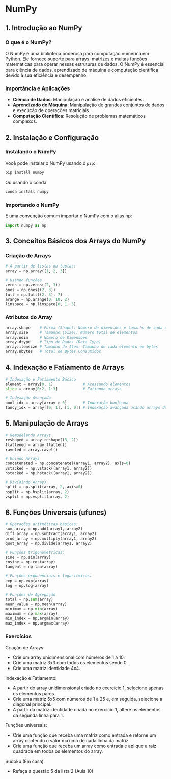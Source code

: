 # NumPy

## 1. Introdução ao NumPy

### O que é o NumPy?
O NumPy é uma biblioteca poderosa para computação numérica em Python.
Ele fornece suporte para arrays, matrizes e muitas funções matemáticas para operar nessas estruturas de dados.
O NumPy é essencial para ciência de dados, aprendizado de máquina e computação científica devido à sua eficiência e desempenho.

### Importância e Aplicações
- **Ciência de Dados**: Manipulação e análise de dados eficientes.
- **Aprendizado de Máquina**: Manipulação de grandes conjuntos de dados e execução de operações matriciais.
- **Computação Científica**: Resolução de problemas matemáticos complexos.

## 2. Instalação e Configuração

### Instalando o NumPy
Você pode instalar o NumPy usando o `pip`:
```bash
pip install numpy
```

Ou usando o conda:
```bash
conda install numpy
```

### Importando o NumPy
É uma convenção comum importar o NumPy com o alias np:
```python
import numpy as np
```

## 3. Conceitos Básicos dos Arrays do NumPy

### Criação de Arrays

```python
# A partir de listas ou tuplas:
array = np.array([1, 2, 3])

# Usando funções
zeros = np.zeros((2, 3))
ones = np.ones((2, 3))
full = np.full((2, 3), 7)
arange = np.arange(0, 10, 2)
linspace = np.linspace(0, 1, 5)
```

### Atributos do Array

```python
array.shape    # Forma (Shape): Número de dimensões e tamanho de cada dimensão
array.size     # Tamanho (Size): Número total de elementos
array.ndim     # Número de Dimensões
array.dtype    # Tipo de Dados (Data Type)
array.itemsize # Tamanho do Item: Tamanho de cada elemento em bytes
array.nbytes   # Total de Bytes Consumidos
```

## 4. Indexação e Fatiamento de Arrays

```python
# Indexação e Fatiamento Básico
element = array[0, 1]             # Acessando elementos
slice = array[0:2, 1:3]           # Fatiando arrays

# Indexação Avançada
bool_idx = array[array > 0]       # Indexação booleana
fancy_idx = array[[0, 1], [1, 0]] # Indexação avançada usando arrays de inteiros
```

## 5. Manipulação de Arrays

```python
# Remodelando Arrays
reshaped = array.reshape((3, 2))
flattened = array.flatten()
raveled = array.ravel()

# Unindo Arrays
concatenated = np.concatenate((array1, array2), axis=0)
vstacked = np.vstack((array1, array2))
hstacked = np.hstack((array1, array2))

# Dividindo Arrays
split = np.split(array, 2, axis=0)
hsplit = np.hsplit(array, 2)
vsplit = np.vsplit(array, 2)
```

## 6. Funções Universais (ufuncs)

```python
# Operações aritméticas básicas:
sum_array = np.add(array1, array2)
diff_array = np.subtract(array1, array2)
prod_array = np.multiply(array1, array2)
quot_array = np.divide(array1, array2)

# Funções trigonométricas:
sine = np.sin(array)
cosine = np.cos(array)
tangent = np.tan(array)

# Funções exponenciais e logarítmicas:
exp = np.exp(array)
log = np.log(array)

# Funções de Agregação
total = np.sum(array)
mean_value = np.mean(array)
minimum = np.min(array)
maximum = np.max(array)
min_index = np.argmin(array)
max_index = np.argmax(array)
```

### Exercícios

Criação de Arrays:

* Crie um array unidimensional com números de 1 a 10.
* Crie uma matriz 3x3 com todos os elementos sendo 0.
* Crie uma matriz identidade 4x4.

Indexação e Fatiamento:

* A partir do array unidimensional criado no exercício 1, selecione apenas os elementos pares.
* Crie uma matriz 5x5 com números de 1 a 25 e, em seguida, selecione a diagonal principal.
* A partir da matriz identidade criada no exercício 1, altere os elementos da segunda linha para 1.

Funções universais:

* Crie uma função que receba uma matriz como entrada e retorne um array contendo o valor máximo de cada linha da matriz.
* Crie uma função que receba um array como entrada e aplique a raiz quadrada em todos os elementos do array.

Sudoku (Em casa)

* Refaça a questão 5 da lista 2 (Aula 10)